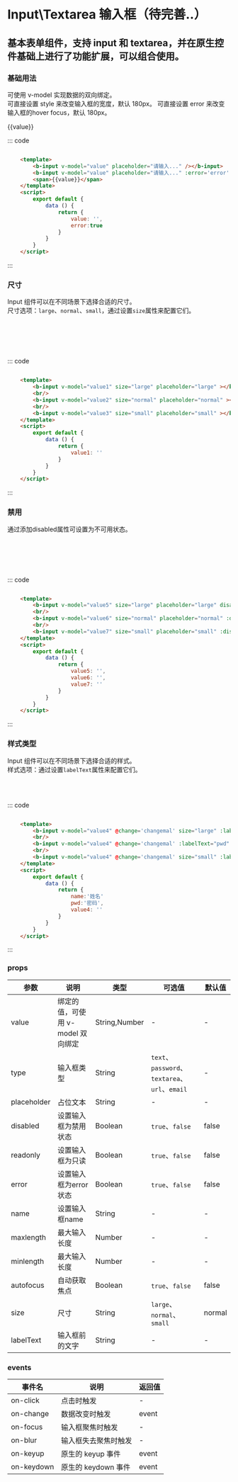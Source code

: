 
<script>
    export default {
        data () {
            return {
                value: '',
                value1: '',
                value2: '',
                value3: '',
                value4: '',
                value5: '',
                value6: '',
                value7: '',
                name:'姓名',
                pwd:'密码',
                disabled:true,
                error:true
            }
        },
        methods:{
            changemal(e){
                console.log(e.target.value)
            }
        }
    }
</script>

# Input\Textarea 输入框（待完善..）
基本表单组件，支持 input 和 textarea，并在原生控件基础上进行了功能扩展，可以组合使用。
-----
### 基础用法
可使用 v-model 实现数据的双向绑定。<br/>
可直接设置 style 来改变输入框的宽度，默认 180px。
可直接设置 error 来改变输入框的hover focus，默认 180px。
<div class="example">
    <div class="example-box">
        <div>
            <b-input v-model="value" placeholder="请输入..." /></b-input>
            <b-input v-model="value" placeholder="请输入..." :error='error' /></b-input>
            <b-input v-model="value" type='textarea' placeholder="请输入..." :error='error' /></b-input>
            <span>{{value}}</div>
        </div>
    </div>
</div>

::: code
```html

    <template>
        <b-input v-model="value" placeholder="请输入..." /></b-input>
        <b-input v-model="value" placeholder="请输入..." :error='error' /></b-input>
        <span>{{value}}</span>
    </template>
    <script>
        export default {
            data () {
                return {
                    value: '',
                    error:true
                }
            }
        }
    </script>
```
:::
</div>


### 尺寸
Input 组件可以在不同场景下选择合适的尺寸。<br/>
尺寸选项：```large```、```normal```、```small```，通过设置```size```属性来配置它们。
<div class="example">
    <div class="example-box">
        <div>
            <b-input v-model="value1" size="large" placeholder="large" ></b-input>
            <br/>
            <br/>
            <b-input v-model="value2" size="normal" placeholder="normal" ></b-input>
            <br/>
            <br/>
            <b-input v-model="value3" size="small" placeholder="small" ></b-input>
        </div>
    </div>
</div>

::: code
```html

    <template>
        <b-input v-model="value1" size="large" placeholder="large" ></b-input>
        <br/>
        <b-input v-model="value2" size="normal" placeholder="normal" ></b-input>
        <br/>
        <b-input v-model="value3" size="small" placeholder="small" ></b-input>
    </template>
    <script>
        export default {
            data () {
                return {
                    value1: ''
                }
            }
        }
    </script>
```
:::
</div>

### 禁用
通过添加disabled属性可设置为不可用状态。<br/>
<div class="example">
    <div class="example-box">
        <div>
            <b-input v-model="value5" size="large" placeholder="large" disabled></b-input>
            <br/>
            <br/>
            <b-input v-model="value6" size="normal" placeholder="normal" :disabled='disabled'></b-input>
            <br/>
            <br/>
            <b-input v-model="value7" size="small" :labelText="name" placeholder="small" :disabled='disabled'></b-input>
        </div>
    </div>
</div>

::: code
```html

    <template>
        <b-input v-model="value5" size="large" placeholder="large" disabled></b-input>
        <br/>
        <b-input v-model="value6" size="normal" placeholder="normal" :disabled='disabled'></b-input>
        <br/>
        <b-input v-model="value7" size="small" placeholder="small" :disabled='disabled'></b-input>
    </template>
    <script>
        export default {
            data () {
                return {
                    value5: '',
                    value6: '',
                    value7: ''
                }
            }
        }
    </script>
```
:::
</div>

### 样式类型
Input 组件可以在不同场景下选择合适的样式。<br/>
样式选项：通过设置```labelText```属性来配置它们。
<div class="example">
    <div class="example-box">
        <div>
            <b-input v-model="value4" @change='changemal' size="large" :labelText="name"></b-input>
            <br/>
            <b-input v-model="value4" @change='changemal' :labelText="pwd" :error='error'></b-input>
            <br/>
            <b-input v-model="value4" @change='changemal' size="small" :labelText="name"></b-input>
        </div>
    </div>
</div>

::: code
```html

    <template>
        <b-input v-model="value4" @change='changemal' size="large" :labelText="name"></b-input>
        <br/>
        <b-input v-model="value4" @change='changemal' :labelText="pwd" :error='error'></b-input>
        <br/>
        <b-input v-model="value4" @change='changemal' size="small" :labelText="name"></b-input>
    </template>
    <script>
        export default {
            data () {
                return {
                    name:'姓名'
                    pwd:'密码',
                    value4: ''
                }
            }
        }
    </script>
```
:::
</div>

### props
| 参数      | 说明    | 类型      | 可选值       | 默认值   |
|----------|--------|---------- |-------------  |-------- |
| value    | 绑定的值，可使用 v-model 双向绑定   | String,Number  | - |   -  |
| type     | 输入框类型   | String  | `text`、`password`、`textarea`、`url`、`email` |   -  |
| placeholder | 占位文本   | String  | - |   -  |
| disabled | 设置输入框为禁用状态   | Boolean  | `true`、`false` |   false  |
| readonly | 设置输入框为只读   | Boolean  | `true`、`false` |   false  |
| error | 设置输入框为error状态   | Boolean  | `true`、`false` |   false  |
| name | 设置输入框name   | String  | - |   -  |
| maxlength | 最大输入长度   | Number  | - |   -  |
| minlength | 最大输入长度   | Number  | - |   -  |
| autofocus | 自动获取焦点   | Boolean  | `true`、`false` |   false  |
| size     | 尺寸   | String  |  `large`、`normal`、`small` |   normal  |
| labelText| 输入框前的文字   | String    |   -  |   -  |

### events
| 事件名	      | 说明	    | 返回值 |
|-------------|---------|----------|
| on-click    | 点击时触发    | -  |
| on-change   | 数据改变时触发 | event |
| on-focus   | 输入框聚焦时触发 | - |
| on-blur   | 输入框失去聚焦时触发 | - |
| on-keyup   | 原生的 keyup 事件 | event |
| on-keydown   | 原生的 keydown 事件 | event |
